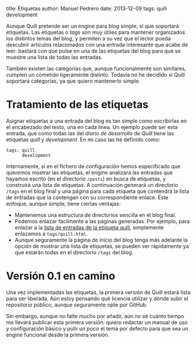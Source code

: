 title:   Etiquetas
author:  Manuel Pedrero
date:    2013-12-09
tags:    quill
         development

Aunque Quill pretende ser un engine para blog simple, sí que soportará etiquetas. Las etiquetas o *tags* son muy útiles para mantener organizados los distintos temas del blog, y permiten a su vez que el lector pueda descubrir artículos relacionados con una entrada interesante que acabe de leer: bastará con que pulse en una de las etiquetas del blog para que se muestre una lista de todas las entradas.

También existen las categorías que, aunque funcionalmente son similares, cumplen un cometido ligeramente distinto. Todavía no he decidido si Quill soportará categorías, ya que quiero mantenerlo simple.

# Tratamiento de las etiquetas

Asignar etiquetas a una entrada del blog es tan simple como escribirlas en el encabezado del texto, una en cada línea. Un ejemplo puede ser esta entrada, que como todas las del *diario de desarrollo de Quill* tiene las etiquetas *quill* y *development*. En mi caso las he definido como:

    tags: quill
          development
  
Internamente, si en el fichero de configuración hemos especificado que queremos mostrar las etiquetas, el engine analizará las entradas que hayamos escrito (en el directorio `/posts`) en busca de etiquetas, y construirá una lista de etiquetas. A continuación generará un directorio `/tags` en el blog final y una página para cada etiqueta que contendrá la lista de entradas que la contengan con su correspondiente enlace. Este enfoque, aunque simple, tiene ciertas ventajas:

+ Mantenemos una estructura de directorios sencilla en el blog final.
+ Podemos enlazar fácilmente a las páginas generadas. Por ejemplo, para enlazar a la [lista de entradas de la etiqueta quill](tags/quill.html), simplemente enlazamos a `tags/quill.html`.
+ Aunque seguramente la página de inicio del blog tenga más adelante la opción de mostrar una lista de etiquetas, se pueden ver rápidamente ya que estarán todas en el directorio `/tags` del blog.

# Versión 0.1 en camino

Una vez implementadas las etiquetas, la primera versión de Quill estará lista para ser liberada. Aún estoy pensando qué licencia utilizar y dónde subir el repositorio público, aunque seguramente opte por GitHub. 

Sin embargo, aunque no falte mucho por añadir, aún no sé cuánto tiempo me llevará publicar esta primera versión: quiero redactar un manual de uso y configuración básico y pulir un poco el tema por defecto para que sea un engine funcional desde la primera versión.

